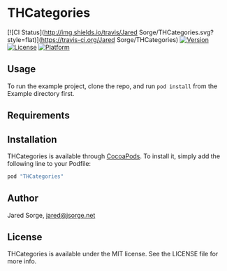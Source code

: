 # THCategories

[![CI Status](http://img.shields.io/travis/Jared Sorge/THCategories.svg?style=flat)](https://travis-ci.org/Jared Sorge/THCategories)
[![Version](https://img.shields.io/cocoapods/v/THCategories.svg?style=flat)](http://cocoapods.org/pods/THCategories)
[![License](https://img.shields.io/cocoapods/l/THCategories.svg?style=flat)](http://cocoapods.org/pods/THCategories)
[![Platform](https://img.shields.io/cocoapods/p/THCategories.svg?style=flat)](http://cocoapods.org/pods/THCategories)

## Usage

To run the example project, clone the repo, and run `pod install` from the Example directory first.

## Requirements

## Installation

THCategories is available through [CocoaPods](http://cocoapods.org). To install
it, simply add the following line to your Podfile:

```ruby
pod "THCategories"
```

## Author

Jared Sorge, jared@jsorge.net

## License

THCategories is available under the MIT license. See the LICENSE file for more info.
